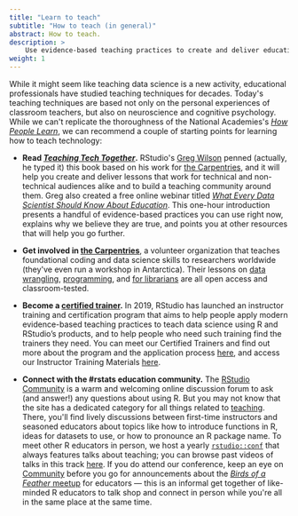 ```yaml
---
title: "Learn to teach"
subtitle: "How to teach (in general)"
abstract: How to teach.
description: >
    Use evidence-based teaching practices to create and deliver educational content that works.
weight: 1
---
```


While it might seem like teaching data science is a new activity, educational professionals have studied teaching techniques for decades. Today's teaching techniques are based not only on the personal experiences of classroom teachers, but also on neuroscience and cognitive psychology. While we can't replicate the thoroughness of the National Academies's [_How People Learn_](https://www.amazon.com/How-People-Learn-II-Learners/dp/0309459648/), we can recommend a couple of starting points for learning how to teach technology:

- **Read [_Teaching Tech Together_](http://teachtogether.tech).** RStudio's [Greg Wilson](/author/greg) penned (actually, he typed it) this book based on his work for [the Carpentries](http://carpentries.org), and it will help you create and deliver lessons that work for technical and non-technical audiences alike and to build a teaching community around them. Greg also created a free online webinar titled [*What Every Data Scientist Should Know About Education*](https://resources.rstudio.com/webinars/what-every-data-scientist-should-know-about-education-greg-wilson). This one-hour introduction presents a handful of evidence-based practices you can use right now, explains why we believe they are true, and points you at other resources that will help you go further.

- **Get involved in [the Carpentries](http://carpentries.org)**, a volunteer organization that teaches foundational coding and data science skills to researchers worldwide (they've even run a workshop in Antarctica). Their lessons on [data wrangling](https://datacarpentry.org/lessons/), [programming](https://software-carpentry.org/lessons/), and [for librarians](https://librarycarpentry.org/lessons/) are all open access and classroom-tested.

- **Become a [certified trainer](https://rstd.io/trainers).** In 2019, RStudio has launched an instructor training and certification program that aims to help people apply modern evidence-based teaching practices to teach data science using R and RStudio’s products, and to help people who need such training find the trainers they need. You can meet our Certified Trainers and find out more about the program and the application process [here](https://rstd.io/trainers), and access our Instructor Training Materials [here](https://drive.google.com/drive/folders/13ohFt3D0EJ5PDbMaWTxnHH-hwA7G0IvY).

- **Connect with the #rstats education community.** The [RStudio Community](https://community.rstudio.com/) is a warm and welcoming online discussion forum to ask (and answer!) any questions about using R. But you may not know that the site has a dedicated category for all things related to [teaching](https://community.rstudio.com/c/teaching). There, you'll find lively discussions between first-time instructors and seasoned educators about topics like how to introduce functions in R, ideas for datasets to use, or how to pronounce an R package name. To meet other R educators in person, we host a yearly [`rstudio::conf`](https://rstd.io/conf) that always features talks about teaching; you can browse past videos of talks in this track [here](https://resources.rstudio.com/teaching). If you do attend our conference, keep an eye on [Community](https://community.rstudio.com/) before you go for announcements about the [_Birds of a Feather_ meetup](https://community.rstudio.com/tags/c/rstudio-conf/bof) for educators &mdash; this is an informal get together of like-minded R educators to talk shop and connect in person while you're all in the same place at the same time.
